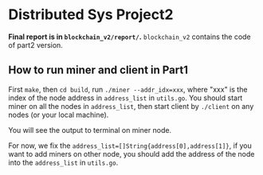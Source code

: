 # Distributed Sys Project2

**Final report is in `blockchain_v2/report/`.**
`blockchain_v2` contains the code of part2 version.

## How to run miner and client in Part1

First `make`, then `cd build`, run `./miner --addr_idx=xxx`, where "xxx" is the index of the node address in `address_list` in `utils.go`. You should start miner on all the nodes in `address_list`, then start client by `./client` on any nodes (or your local machine).

You will see the output to terminal on miner node.

For now, we fix the `address_list=[]String{address[0],address[1]}`, if you want to add miners on other node, you should add the address of the node into the `address_list` in `utils.go`.

